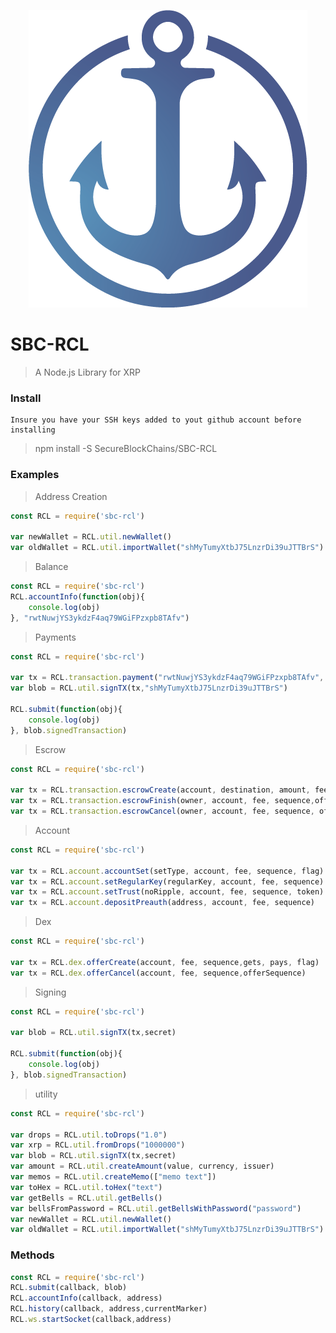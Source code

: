 <p align="center">
 <a href="https://www.secureblockchains.com/"><img src="https://github.com/SecureBlockChains/Assets/blob/master/Anchor.png" title="SBC" alt="SBC"></a>
</p>

# SBC-RCL

> A Node.js Library for XRP

### Install

```
Insure you have your SSH keys added to yout github account before installing
```

> npm install -S SecureBlockChains/SBC-RCL

### Examples

> Address Creation

```javascript
const RCL = require('sbc-rcl')

var newWallet = RCL.util.newWallet()
var oldWallet = RCL.util.importWallet("shMyTumyXtbJ75LnzrDi39uJTTBrS")
```

> Balance

```javascript
const RCL = require('sbc-rcl')
RCL.accountInfo(function(obj){
    console.log(obj)
}, "rwtNuwjYS3ykdzF4aq79WGiFPzxpb8TAfv")
```

> Payments

```javascript
const RCL = require('sbc-rcl')

var tx = RCL.transaction.payment("rwtNuwjYS3ykdzF4aq79WGiFPzxpb8TAfv", "rKhGZU6vVDtPLafbZAE6L5DUAwMQR6rYPa", "20", "5000", 5, ["test"])
var blob = RCL.util.signTX(tx,"shMyTumyXtbJ75LnzrDi39uJTTBrS")

RCL.submit(function(obj){
    console.log(obj)
}, blob.signedTransaction)
```

> Escrow

```javascript
const RCL = require('sbc-rcl')

var tx = RCL.transaction.escrowCreate(account, destination, amount, fee, sequence, memos, destinationTag, invoiceID)
var tx = RCL.transaction.escrowFinish(owner, account, fee, sequence,offerSequence)
var tx = RCL.transaction.escrowCancel(owner, account, fee, sequence, offerSequence)
```

> Account

```javascript
const RCL = require('sbc-rcl')

var tx = RCL.account.accountSet(setType, account, fee, sequence, flag)
var tx = RCL.account.setRegularKey(regularKey, account, fee, sequence)
var tx = RCL.account.setTrust(noRipple, account, fee, sequence, token)
var tx = RCL.account.depositPreauth(address, account, fee, sequence)
```

> Dex

```javascript
const RCL = require('sbc-rcl')

var tx = RCL.dex.offerCreate(account, fee, sequence,gets, pays, flag)
var tx = RCL.dex.offerCancel(account, fee, sequence,offerSequence)
```

> Signing

```javascript
const RCL = require('sbc-rcl')

var blob = RCL.util.signTX(tx,secret)

RCL.submit(function(obj){
    console.log(obj)
}, blob.signedTransaction)
```

> utility

```javascript
const RCL = require('sbc-rcl')

var drops = RCL.util.toDrops("1.0")
var xrp = RCL.util.fromDrops("1000000")
var blob = RCL.util.signTX(tx,secret)
var amount = RCL.util.createAmount(value, currency, issuer)
var memos = RCL.util.createMemo(["memo text"])
var toHex = RCL.util.toHex("text")
var getBells = RCL.util.getBells()
var bellsFromPassword = RCL.util.getBellsWithPassword("password")
var newWallet = RCL.util.newWallet()
var oldWallet = RCL.util.importWallet("shMyTumyXtbJ75LnzrDi39uJTTBrS")
```

### Methods

```javascript
const RCL = require('sbc-rcl')
RCL.submit(callback, blob)
RCL.accountInfo(callback, address)
RCL.history(callback, address,currentMarker)
RCL.ws.startSocket(callback,address)
```
